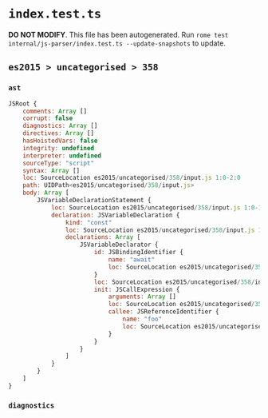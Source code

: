 # `index.test.ts`

**DO NOT MODIFY**. This file has been autogenerated. Run `rome test internal/js-parser/index.test.ts --update-snapshots` to update.

## `es2015 > uncategorised > 358`

### `ast`

```javascript
JSRoot {
	comments: Array []
	corrupt: false
	diagnostics: Array []
	directives: Array []
	hasHoistedVars: false
	integrity: undefined
	interpreter: undefined
	sourceType: "script"
	syntax: Array []
	loc: SourceLocation es2015/uncategorised/358/input.js 1:0-2:0
	path: UIDPath<es2015/uncategorised/358/input.js>
	body: Array [
		JSVariableDeclarationStatement {
			loc: SourceLocation es2015/uncategorised/358/input.js 1:0-1:20
			declaration: JSVariableDeclaration {
				kind: "const"
				loc: SourceLocation es2015/uncategorised/358/input.js 1:0-1:20
				declarations: Array [
					JSVariableDeclarator {
						id: JSBindingIdentifier {
							name: "await"
							loc: SourceLocation es2015/uncategorised/358/input.js 1:6-1:11 (await)
						}
						loc: SourceLocation es2015/uncategorised/358/input.js 1:6-1:19
						init: JSCallExpression {
							arguments: Array []
							loc: SourceLocation es2015/uncategorised/358/input.js 1:14-1:19
							callee: JSReferenceIdentifier {
								name: "foo"
								loc: SourceLocation es2015/uncategorised/358/input.js 1:14-1:17 (foo)
							}
						}
					}
				]
			}
		}
	]
}
```

### `diagnostics`

```

```
